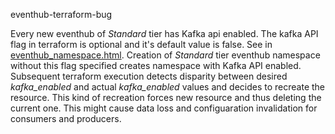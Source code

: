 eventhub-terraform-bug

Every new eventhub of _Standard_ tier has Kafka api enabled. The kafka API flag in terraform is optional and it's default value is false. See in [eventhub_namespace.html](https://www.terraform.io/docs/providers/azurerm/r/eventhub_namespace.html#kafka_enabled). Creation of _Standard_ tier eventhub namespace without this flag specified creates namespace with Kafka API enabled. Subsequent terraform execution detects disparity between desired *kafka_enabled* and actual *kafka_enabled* values and decides to recreate the resource. This kind of recreation forces new resource and thus deleting the current one. This might cause data loss and configuaration invalidation for consumers and producers.
